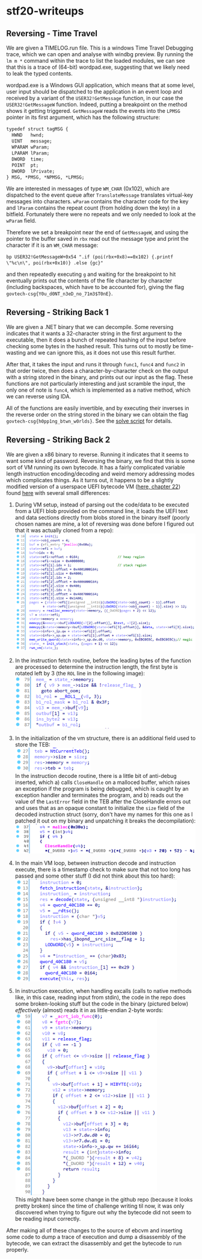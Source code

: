 # stf20-writeups

## Reversing - Time Travel
We are given a TIMELOG.run file. This is a windows Time Travel Debugging trace, which we can open and analyse with windbg preview. By running the `lm m *` command within the trace to list the loaded modules, we can see that this is a trace of (64-bit) wordpad.exe, suggesting that we likely need to leak the typed contents.

wordpad.exe is a Windows GUI application, which means that at some level, user input should be dispatched to the application in an event loop and received by a variant of the `USER32!GetMessage` function, in our case the `USER32!GetMessageW` function. Indeed, putting a breakpoint on the method shows it getting triggered. `GetMessageW` reads the events into the `LPMSG` pointer in its first argument, which has the following structure:

```
typedef struct tagMSG {
  HWND   hwnd;
  UINT   message;
  WPARAM wParam;
  LPARAM lParam;
  DWORD  time;
  POINT  pt;
  DWORD  lPrivate;
} MSG, *PMSG, *NPMSG, *LPMSG;
```

We are interested in messages of type `WM_CHAR` (0x102), which are dispatched to the event queue after `TranslateMessage` translates virtual-key messages into characters. `wParam` contains the character code for the key and `lParam` contains the repeat count (from holding down the key) in a bitfield. Fortunately there were no repeats and we only needed to look at the `wParam` field.

Therefore we set a breakpoint near the end of `GetMessageW`, and using the pointer to the buffer saved in `rbx` read out the message type and print the character if it is an `WM_CHAR` message:

```
bp USER32!GetMessageW+0x54 ".if (poi(rbx+0x8)==0x102) {.printf \"%c\n\", poi(rbx+0x10)} .else {gc}"
```

and then repeatedly executing `g` and waiting for the breakpoint to hit eventually prints out the contents of the file character by character (including backspaces, which have to be accounted for), giving the flag `govtech-csg{Y0u_d0NT_n3eD_no_71m3$T0nE}`.


## Reversing - Striking Back 1
We are given a .NET binary that we can decompile. Some reversing indicates that it wants a 32-character string in the first argument to the executable, then it does a bunch of repeated hashing of the input before checking some bytes in the hashed result. This turns out to mostly be time-wasting and we can ignore this, as it does not use this result further.

After that, it takes the input and runs it through `func1`, `func4` and `func2` in that order twice, then does a character-by-character check on the output with a string stored in the binary, and prints out our input as the flag. These functions are not particularly interesting and just scramble the input, the only one of note is `func4`, which is implemented as a native method, which we can reverse using IDA.

All of the functions are easily invertible, and by executing their inverses in the reverse order on the string stored in the binary we can obtain the flag `govtech-csg{h0pp1ng_btwn_w0rlds}`. See the [solve script](striking-back-1-solve.py) for details.


## Reversing - Striking Back 2
We are given a x86 binary to reverse. Running it indicates that it seems to want some kind of password. Reversing the binary, we find that this is some sort of VM running its own bytecode. It has a fairly complicated variable length instruction encoding/decoding and weird memory addressing modes which complicates things. As it turns out, it happens to be a slightly modified version of a userspace UEFI bytecode VM ([here, chapter 22](https://uefi.org/sites/default/files/resources/UEFI%20Spec%202.8B%20May%202020.pdf)) found [here](https://github.com/yabits/ebcvm) with several small differences:

1. During VM setup, instead of parsing out the code/data to be executed from a UEFI blob provided on the command line, it loads the UEFI text and data sections directly from blobs stored in the binary itself (poorly chosen names are mine, a lot of reversing was done before I figured out that it was actually cloned from a repo):  
![sb2-1.png](sb2-1.png)

2. In the instruction fetch routine, before the leading bytes of the function are processed to determine the instruction length, the first byte is rotated left by 3 (the `ROL` line in the following image):  
![sb2-2.png](sb2-2.png)

3. In the initialization of the vm structure, there is an additional field used to store the TEB:  
![sb2-3.png](sb2-3.png)  
In the instruction decode routine, there is a little bit of anti-debug inserted, which a) calls `CloseHandle` on a malloced buffer, which raises an exception if the program is being debugged, which is caught by an exception handler and terminates the program, and b) reads out the value of the `LastError` field in the TEB after the CloseHandle errors out and uses that as an opaque constant to initialize the `size` field of the decoded instruction struct (sorry, don't have my names for this one as I patched it out on my binary and unpatching it breaks the decompilation):  
![sb2-4.png](sb2-4.png)

4. In the main VM loop, between instruction decode and instruction execute, there is a timestamp check to make sure that not too long has passed and some other stuff (I did not think about this too hard):  
![sb2-5.png](sb2-5.png)

5. In instruction execution, when handling excalls (calls to native methods like, in this case, reading input from stdin), the code in the repo does some broken-looking stuff but the code in the binary (pictured below) *effectively* (almost) reads it in as little-endian 2-byte words:  
![sb2-6.png](sb2-6.png)  
This might have been some change in the github repo (because it looks pretty broken) since the time of challenge writing til now, it was only discovered when trying to figure out why the bytecode did not seem to be reading input correctly.

After making all of these changes to the source of ebcvm and inserting some code to dump a trace of execution and dump a disassembly of the bytecode, we can extract the disassembly and get the bytecode to run properly.
